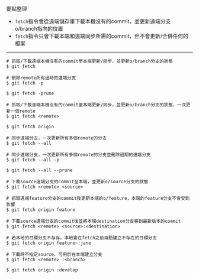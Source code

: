 要點整理
- `fetch`指令會從遠端儲存庫下載本機沒有的commit，並更新遠端分支o/branch指向的位置
- `fetch`指令只會下載本端和遠端同步所需的commit，但不會更新/合併任何的檔案

---

```
# 抓取/下載遠端本機沒有的commit至本端更新/同步，並更新o/branch分支的狀態
$ git fetch
```

```
# 刪除remote所有過時的遠端分支
$ git fetch -p

$ git fetch -prune
```

```
# 抓取/下載遠端本機沒有的commit至本端更新/同步，並更新o/branch分支的狀態，一次更新一個remote
$ git fetch <remote>
 
$ git fetch origin

# 同步遠端分支，一次更新所有多個remote的分支
$ git fetch --all

# 同步遠端分支，一次更新所有多個remote的分支並刪除過期的遠端分支
$ git fetch --all -p

$ git fetch --all --prune
```

```
# 下載source遠端分支的commit至本端，並更新o/source分支的狀態
$ git fetch <remote> <source>

# 抓取遠端feature分支的commit後更新本端的o/feature，本端的feature分支不會受到影響
$ git fetch origin feature
```

```
# 下載source遠端分支的commit後並將本端destination分支移到最新版本的commit
$ git fetch <remote> <source>:<destination>

# 若本地的目標分支不存存，本地會在fetch之前自動建立不存在的目標分支
$ git fetch origin feature~:jane
```

```
# 下載時不指定source，可用於在本端建立分支
$ git fetch <remote> :<branch>

$ git fetch origin :develop
```